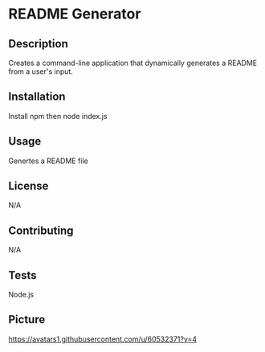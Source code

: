 
# README Generator
## Description 
Creates a command-line application that dynamically generates a README from a user's input. 
## Installation
Install npm then node index.js
## Usage 
Genertes a README file
## License 
N/A
## Contributing 
N/A
## Tests 
Node.js 

## Picture
https://avatars1.githubusercontent.com/u/60532371?v=4

